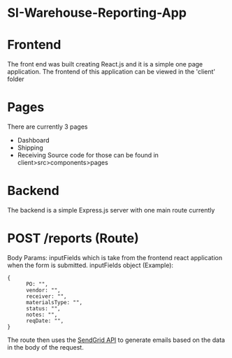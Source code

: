 # SI-Warehouse-Reporting-App

# Frontend
The front end was built creating React.js and it is a simple one page application. 
The frontend of this application can be viewed in the 'client' folder
# Pages 
There are currently 3 pages 
- Dashboard 
- Shipping 
- Receiving
Source code for those can be found in client>src>components>pages 

# Backend 
The backend is a simple Express.js server with one main route currently 

# POST /reports (Route)

Body Params: inputFields which is take from the frontend react application when the form is submitted. 
inputFields object (Example): 
```
{
      PO: "",
      vendor: "",
      receiver: "",
      materialsType: "",
      status: "",
      notes: "",
      reqDate: "",
}
```

The route then uses the [SendGrid API](https://sendgrid.com/docs/for-developers/sending-email/api-getting-started/) to generate emails based on the data in the body of the request.









